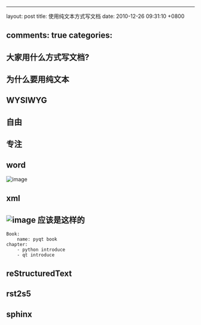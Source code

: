 
---
layout: post
title: 使用纯文本方式写文档
date: 2010-12-26 09:31:10 +0800

comments: true
categories: 
---
大家用什么方式写文档?
---------------------

为什么要用纯文本
----------------

WYSIWYG
-------

自由
----

专注
----

word
----

![image](http://www.viemu.com/ViEmu-Word-2007.gif)

xml
---

![image](http://www.kirupa.com/net/images/xml_doc2.gif)
应该是这样的
------------

    Book:
        name: pyqt book
    chapter:
        - python introduce
        - qt introduce

reStructuredText
----------------

rst2s5
------

sphinx
------
